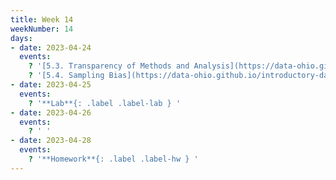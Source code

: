 ```yaml
---
title: Week 14
weekNumber: 14
days:
- date: 2023-04-24
  events:
    ? '[5.3. Transparency of Methods and Analysis](https://data-ohio.github.io/introductory-data-science/5/3/5_3_transparency.html)'
    ? '[5.4. Sampling Bias](https://data-ohio.github.io/introductory-data-science/5/4/5_4_sample_bias.html)' 
- date: 2023-04-25
  events:
    ? '**Lab**{: .label .label-lab } '
- date: 2023-04-26
  events:
    ? ' '
- date: 2023-04-28
  events:
    ? '**Homework**{: .label .label-hw } '
---
```


